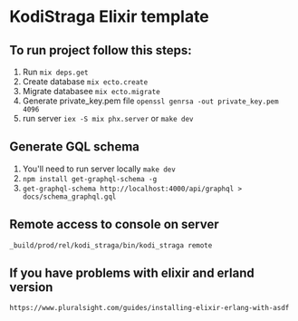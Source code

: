 # KodiStraga Elixir template

## To run project follow this steps:

1. Run `mix deps.get`
2. Create database `mix ecto.create`
3. Migrate databasee `mix ecto.migrate`
4. Generate private_key.pem file `openssl genrsa -out private_key.pem 4096`
5. run server `iex -S mix phx.server` or `make dev`

## Generate GQL schema

1. You'll need to run server locally `make dev`
2. `npm install get-graphql-schema -g`
3. `get-graphql-schema http://localhost:4000/api/graphql > docs/schema_graphql.gql`

## Remote access to console on server

`_build/prod/rel/kodi_straga/bin/kodi_straga remote`

## If you have problems with elixir and erland version

`https://www.pluralsight.com/guides/installing-elixir-erlang-with-asdf`
